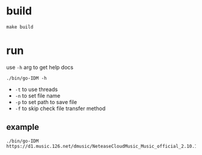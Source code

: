 # build

```shell
make build
```

# run

use `-h` arg to get help docs

```shell
./bin/go-IDM -h
```

- `-t` to use threads
- `-n` to set file name
- `-p` to set path to save file
- `-f` to skip check file transfer method

## example

```shell
./bin/go-IDM https://d1.music.126.net/dmusic/NeteaseCloudMusic_Music_official_2.10.13.202675_32.exe
```
